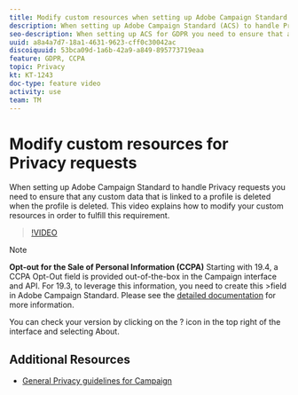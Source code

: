 ```yaml
---
title: Modify custom resources when setting up Adobe Campaign Standard (ACS) for Privacy requests
description: When setting up Adobe Campaign Standard (ACS) to handle Privacy requests you need to ensure that any custom data that is linked to a profile is deleted when the profile is deleted. This video explains how to modify your custom resources in order to fulfill this requirement.
seo-description: When setting up ACS for GDPR you need to ensure that any custom data that is linked to a profile will get deleted when the profile is deleted. This video explains how to modify your custom resources in order to fulfill this requirement.
uuid: a8a4a7d7-18a1-4631-9623-cff0c30042ac
discoiquuid: 53bca09d-1a6b-42a9-a849-895773719eaa
feature: GDPR, CCPA
topic: Privacy
kt: KT-1243
doc-type: feature video
activity: use
team: TM
---
```


# Modify custom resources for Privacy requests

When setting up Adobe Campaign Standard to handle Privacy requests you need to ensure that any custom data that is linked to a profile is deleted when the profile is deleted. This video explains how to modify your custom resources in order to fulfill this requirement.

>[!VIDEO](https://video.tv.adobe.com/v/23326?quality=12)

>[!NOTE]
>
>**Opt-out for the Sale of Personal Information (CCPA)**
>Starting with 19.4, a CCPA Opt-Out field is provided out-of-the-box in the Campaign interface and API. For 19.3, to leverage this information, you need to create this >field in Adobe Campaign Standard. Please see the [detailed documentation](https://helpx.adobe.com/campaign/kb/acs-privacy.html#ccpa) for more information.
>
> You can check your version by clicking on the ? icon in the top right of the interface and selecting About.

## Additional Resources

* [General Privacy guidelines for Campaign](https://helpx.adobe.com/campaign/kb/campaign-privacy-overview.html)
